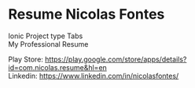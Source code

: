# Resume Nicolas Fontes

Ionic Project type Tabs<br/>
My Professional Resume

Play Store: https://play.google.com/store/apps/details?id=com.nicolas.resume&hl=en<br/>
Linkedin: https://www.linkedin.com/in/nicolasfontes/
